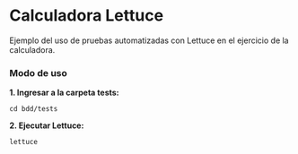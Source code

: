 # Calculadora Lettuce

Ejemplo del uso de pruebas automatizadas con Lettuce en el ejercicio de la 
calculadora.

### Modo de uso

**1. Ingresar a la carpeta tests:**
```
cd bdd/tests
```

**2. Ejecutar Lettuce:**
```
lettuce
```